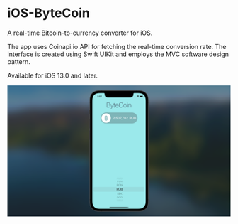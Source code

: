 # iOS-ByteCoin
A real-time Bitcoin-to-currency converter for iOS.

The app uses Coinapi.io API for fetching the real-time conversion rate. The interface is created using Swift UIKit and employs the MVC software design pattern.

Available for iOS 13.0 and later.

![alt text](Screenshots/main.png)
